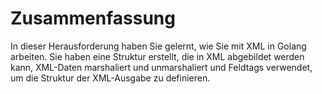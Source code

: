 # Zusammenfassung

In dieser Herausforderung haben Sie gelernt, wie Sie mit XML in Golang arbeiten. Sie haben eine Struktur erstellt, die in XML abgebildet werden kann, XML-Daten marshaliert und unmarshaliert und Feldtags verwendet, um die Struktur der XML-Ausgabe zu definieren.
